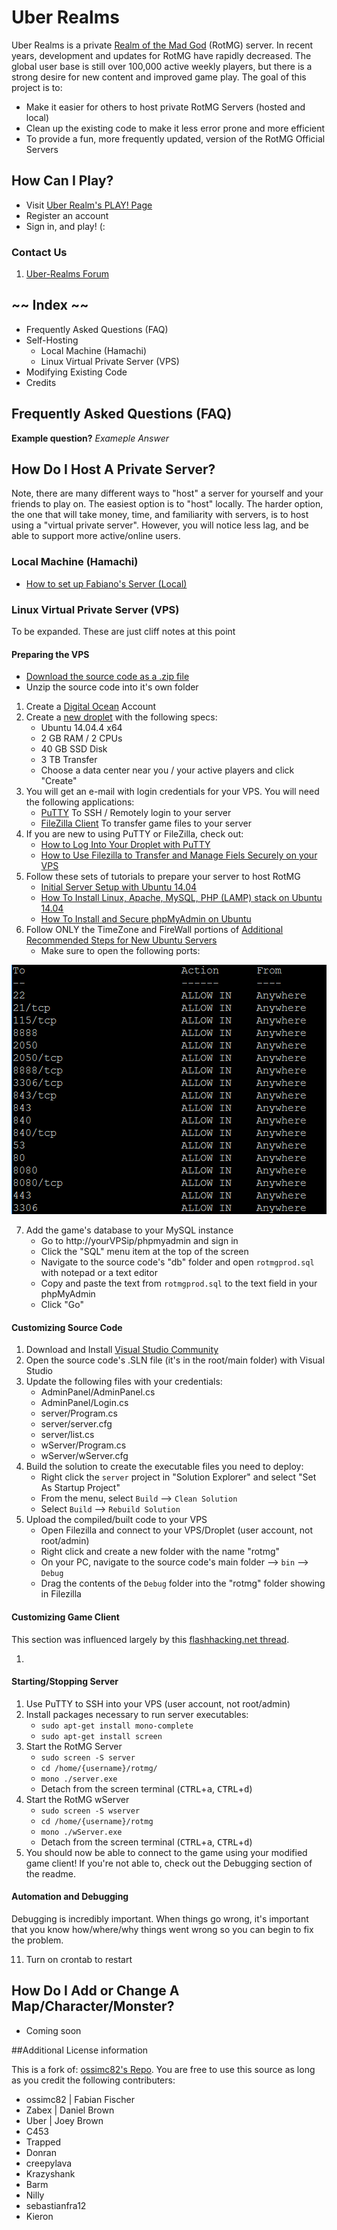 # Uber Realms #

Uber Realms is a private [Realm of the Mad God](http://uber-realms.com/download.html) (RotMG) server. In recent years, development and updates for RotMG have rapidly decreased. The global user base is still over 100,000 active weekly players, but there is a strong desire for new content and improved game play. The goal of this project is to:

- Make it easier for others to host private RotMG Servers (hosted and local)
- Clean up the existing code to make it less error prone and more efficient
- To provide a fun, more frequently updated, version of the RotMG Official Servers


## How Can I Play? ##

- Visit [Uber Realm's PLAY! Page](http://uber-realms.com/play/)
- Register an account
- Sign in, and play! (:


### Contact Us ###

1. [Uber-Realms Forum](http://uber-realms.com/forum)


## ~~ Index ~~ ##

- Frequently Asked Questions (FAQ)
- Self-Hosting
	- Local Machine (Hamachi)
	- Linux Virtual Private Server (VPS)
- Modifying Existing Code
- Credits


## Frequently Asked Questions (FAQ) ##

**Example question?**
*Exameple Answer*

## How Do I Host A Private Server? ##

Note, there are many different ways to "host" a server for yourself and your friends to play on. The easiest option is to "host" locally. The harder option, the one that will take money, time, and familiarity with servers, is to host using a "virtual private server". However, you will notice less lag, and be able to support more active/online users.

### Local Machine (Hamachi) ###

- [How to set up Fabiano's Server (Local)](http://www.mpgh.net/forum/showthread.php?t=959037)

### Linux Virtual Private Server (VPS) ###

To be expanded. These are just cliff notes at this point

#### Preparing the VPS ####

- [Download the source code as a .zip file](https://github.com/djb-code/fabiano-swagger-of-doom/archive/master.zip)
- Unzip the source code into it's own folder

1. Create a [Digital Ocean](https://m.do.co/c/890ee383410b) Account
2. Create a [new droplet](https://cloud.digitalocean.com/droplets/new) with the following specs:
    - Ubuntu 14.04.4 x64
    - 2 GB RAM / 2 CPUs
    - 40 GB SSD Disk
    - 3 TB Transfer
    - Choose a data center near you / your active players and click "Create"
3. You will get an e-mail with login credentials for your VPS. You will need the following applications:
    - [PuTTY](http://www.chiark.greenend.org.uk/~sgtatham/putty/download.html) To SSH / Remotely login to your server
    - [FileZilla Client](https://filezilla-project.org/) To transfer game files to your server
4. If you are new to using PuTTY or FileZilla, check out:
    - [How to Log Into Your Droplet with PuTTY](https://www.digitalocean.com/community/tutorials/how-to-log-into-your-droplet-with-putty-for-windows-users)
    - [How to Use Filezilla to Transfer and Manage Fiels Securely on your VPS](https://www.digitalocean.com/community/tutorials/how-to-use-filezilla-to-transfer-and-manage-files-securely-on-your-vps)
5. Follow these sets of tutorials to prepare your server to host RotMG
    - [Initial Server Setup with Ubuntu 14.04](https://www.digitalocean.com/community/tutorials/initial-server-setup-with-ubuntu-14-04)
    - [How To Install Linux, Apache, MySQL, PHP (LAMP) stack on Ubuntu 14.04](https://www.digitalocean.com/community/tutorials/how-to-install-linux-apache-mysql-php-lamp-stack-on-ubuntu-14-04)
    - [How To Install and Secure phpMyAdmin on Ubuntu](https://www.digitalocean.com/community/tutorials/how-to-install-and-secure-phpmyadmin-on-ubuntu-12-04)
6. Follow ONLY the TimeZone and FireWall portions of [Additional Recommended Steps for New Ubuntu Servers](https://www.digitalocean.com/community/tutorials/additional-recommended-steps-for-new-ubuntu-14-04-servers)
    - Make sure to open the following ports:
 
![Open Ports](/docs/open-ports.png?raw=true "Open Ports")

7. Add the game's database to your MySQL instance
    - Go to http://yourVPSip/phpmyadmin and sign in
    - Click the "SQL" menu item at the top of the screen
    - Navigate to the source code's "db" folder and open `rotmgprod.sql` with notepad or a text editor
    - Copy and paste the text from `rotmgprod.sql` to the text field in your phpMyAdmin
    - Click "Go"
    

#### Customizing Source Code ####

1. Download and Install [Visual Studio Community](https://www.visualstudio.com/en-us/downloads/download-visual-studio-vs.aspx)
2. Open the source code's .SLN file (it's in the root/main folder) with Visual Studio
3. Update the following files with your credentials:
    - AdminPanel/AdminPanel.cs
    - AdminPanel/Login.cs
    - server/Program.cs
    - server/server.cfg
    - server/list.cs
    - wServer/Program.cs
    - wServer/wServer.cfg
4. Build the solution to create the executable files you need to deploy:
    - Right click the `server` project in "Solution Explorer" and select "Set As Startup Project"
    - From the menu, select `Build` --> `Clean Solution`
    - Select `Build` --> `Rebuild Solution`
5. Upload the compiled/built code to your VPS
    - Open Filezilla and connect to your VPS/Droplet (user account, not root/admin)
    - Right click and create a new folder with the name "rotmg"
    - On your PC, navigate to the source code's main folder --> `bin` --> `Debug` 
    - Drag the contents of the `Debug` folder into the "rotmg" folder showing in Filezilla
    

#### Customizing Game Client ####

This section was influenced largely by this [flashhacking.net thread](http://flashacking.net/showthread.php?7540-Tutorial-how-to-decompile-recompile-a-swf-file-with-rabcdasm).

1.


#### Starting/Stopping Server ####

1. Use PuTTY to SSH into your VPS (user account, not root/admin)
2. Install packages necessary to run server executables:
    - `sudo apt-get install mono-complete`
    - `sudo apt-get install screen`
3. Start the RotMG Server
    - `sudo screen -S server`
    - `cd /home/{username}/rotmg/`
    - `mono ./server.exe`
    - Detach from the screen terminal (<kbd>CTRL</kbd>+<kbd>a</kbd>, <kbd>CTRL</kbd>+<kbd>d</kbd>)
4. Start the RotMG wServer
    - `sudo screen -S wserver`
    - `cd /home/{username}/rotmg`
    - `mono ./wServer.exe`
    - Detach from the screen terminal (<kbd>CTRL</kbd>+<kbd>a</kbd>, <kbd>CTRL</kbd>+<kbd>d</kbd>)
5. You should now be able to connect to the game using your modified game client! If you're not able to, check out the Debugging section of the readme.


#### Automation and Debugging ####

Debugging is incredibly important. When things go wrong, it's important that you know how/where/why things went wrong so you can begin to fix the problem.

11. Turn on crontab to restart


## How Do I Add or Change A Map/Character/Monster? ##

- Coming soon


##Additional License information

This is a fork of: [ossimc82's Repo](https://github.com/ossimc82/fabiano-swagger-of-doom). You are free to use this source as long as you credit the following contributers:

- ossimc82 | Fabian Fischer
- Zabex | Daniel Brown
- Uber | Joey Brown
- C453
- Trapped
- Donran
- creepylava
- Krazyshank
- Barm
- Nilly
- sebastianfra12
- Kieron